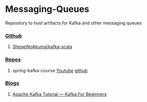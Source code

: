 # Messaging-Queues
Repository to host artifacts for Kafka and other messaging queues

### <ins> Github </ins>

1. [SheseiNoAkuma/kafka-scala](https://github.com/SheseiNoAkuma/kafka-scala)

### <ins> Repos </ins>
1. spring-kafka-course [Youtube](https://www.youtube.com/watch?v=TkhU8d-uao8) [github](https://github.com/RameshMF/springboot-kafka-course/)

### <ins> Blogs </ins>
1. [Apache Kafka Tutorial — Kafka For Beginners](https://medium.com/@patelharshali136/apache-kafka-tutorial-kafka-for-beginners-a58140cef84f)
